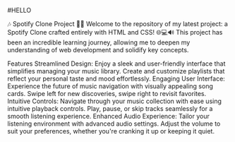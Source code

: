 #HELLO

🎶 Spotify Clone Project 🚀🎉
Welcome to the repository of my latest project: a Spotify Clone crafted entirely with HTML and CSS! 🌐💻🔊 This project has been an incredible learning journey, allowing me to deepen my understanding of web development and solidify key concepts.


Features
Streamlined Design: Enjoy a sleek and user-friendly interface that simplifies managing your music library. Create and customize playlists that reflect your personal taste and mood effortlessly.
Engaging User Interface: Experience the future of music navigation with visually appealing song cards. Swipe left for new discoveries, swipe right to revisit favorites.
Intuitive Controls: Navigate through your music collection with ease using intuitive playback controls. Play, pause, or skip tracks seamlessly for a smooth listening experience.
Enhanced Audio Experience: Tailor your listening environment with advanced audio settings. Adjust the volume to suit your preferences, whether you're cranking it up or keeping it quiet.
